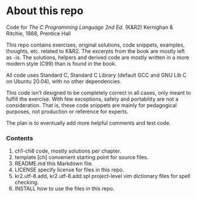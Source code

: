 # About this repo
Code for _The C Programming Language 2nd Ed._ (K&R2) Kernighan & Ritchie, 1988, Prentice Hall

This repo contains exercises, original solutions, code snippets, examples, thoughts, etc. related to K&R2. The excerpts from the book are mostly left as -is. The solutions, helpers and derived code are mostly written in a more modern style (C99) than is found in the book.

All code uses Standard C, Standard C Library (default GCC and GNU Lib C on Ubuntu 20.04), with no other dependencies.

This code isn't designed to be completely correct in all cases, only meant to fulfill the exercise. With few exceptions, safety and portability are not a consideration. That is, these code snippets are mainly for pedagogical purposes, not production or reference for experts.

The plan is to eventually add more helpful comments and test code.

### Contents
1. ch1-ch8 code, mostly solutions per chapter.
2. template.[ch] convenient starting point for source files.
3. README.md this Markdown file.
4. LICENSE specify license for files in this repo.
5. kr2.utf-8.add, kr2.utf-8.add.spl project-level vim dictionary files for spell checking.
6. INSTALL how to use the files in this repo.

